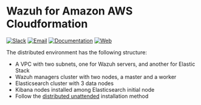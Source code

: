 # Wazuh for Amazon AWS Cloudformation

[![Slack](https://img.shields.io/badge/slack-join-blue.svg)](https://goo.gl/forms/M2AoZC4b2R9A9Zy12)
[![Email](https://img.shields.io/badge/email-join-blue.svg)](https://groups.google.com/forum/#!forum/wazuh)
[![Documentation](https://img.shields.io/badge/docs-view-green.svg)](https://documentation.wazuh.com)
[![Web](https://img.shields.io/badge/web-view-green.svg)](https://wazuh.com)

The distributed environment has the following structure:

* A VPC with two subnets, one for Wazuh servers, and another for Elastic Stack
* Wazuh managers cluster with two nodes, a master and a worker
* Elasticsearch cluster with 3 data nodes
* Kibana nodes installed among Elasticsearch initial node
* Follow the [distributed unattended](https://documentation.wazuh.com/current/installation-guide/open-distro/distributed-deployment/unattended/index.html) installation method 
